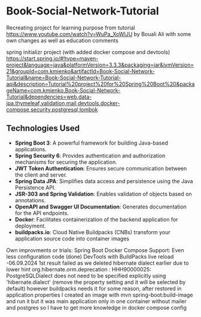 # Book-Social-Network-Tutorial
Recreating project for learning purpose from tutorial https://www.youtube.com/watch?v=WuPa_XoWlJU
by Bouali Ali with some own changes as well as education comments

spring initializr project (with added docker compose and devtools)
https://start.spring.io/#!type=maven-project&language=java&platformVersion=3.3.3&packaging=jar&jvmVersion=21&groupId=com.kmienko&artifactId=Book-Social-Network-Tutorial&name=Book-Social-Network-Tutorial-api&description=Tutorial%20project%20for%20Spring%20Boot%20&packageName=com.kmienko.Book-Social-Network-Tutorial&dependencies=web,data-jpa,thymeleaf,validation,mail,devtools,docker-compose,security,postgresql,lombok


## Technologies Used

- **Spring Boot 3**: A powerful framework for building Java-based applications.
- **Spring Security 6**: Provides authentication and authorization mechanisms for securing the application.
- **JWT Token Authentication**: Ensures secure communication between the client and server.
- **Spring Data JPA**: Simplifies data access and persistence using the Java Persistence API.
- **JSR-303 and Spring Validation**: Enables validation of objects based on annotations.
- **OpenAPI and Swagger UI Documentation**: Generates documentation for the API endpoints.
- **Docker**: Facilitates containerization of the backend application for deployment.
- **buildpacks.io**: Cloud Native Buildpacks (CNBs) transform your application source code into container images

Own improvments or trials: 
  Spring Boot Docker Compose Support: Even less configuration code (done)
  DevTools with BuildPacks live reload 
    -06.09.2024 1st result failed as we deleted hibernate dialect earlier due to lower hint
    org.hibernate.orm.deprecation : HHH90000025: PostgreSQLDialect does not need to be specified explicitly using 'hibernate.dialect' (remove the property setting and it will be selected by default)
    however buildpacks needs it for some reason, after restored in application properties I created an image with mvn spring-boot:build-image and run it 
    but it was main application only in one container without mailer and postgres so I have to get more knowledge in docker compose config

  
